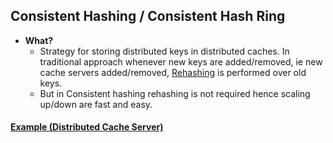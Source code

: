 ## Consistent Hashing / Consistent Hash Ring
- **What?** 
  - Strategy for storing distributed keys in distributed caches. In traditional approach whenever new keys are added/removed, ie new cache servers added/removed, [Rehashing](/DS_Questions/Data_Structures/Hash_Tables) is performed over old keys.
  - But in Consistent hashing rehashing is not required hence scaling up/down are fast and easy.

#### [Example (Distributed Cache Server)](Example)

